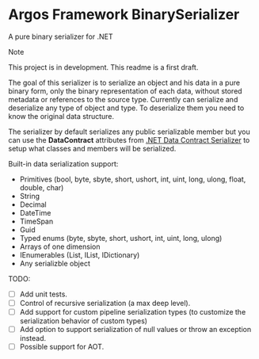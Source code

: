 # Argos Framework BinarySerializer
A pure binary serializer for .NET

> [!NOTE]
> This project is in development. This readme is a first draft.

The goal of this serializer is to serialize an object and his data in a pure binary form, only the binary representation of each data, without stored metadata or references to the source type.
Currently can serialize and deserialize any type of object and type. To deserialize them you need to know the original data structure.

The serializer by default serializes any public serializable member but you can use the **DataContract** attributes from [.NET Data Contract Serializer](https://learn.microsoft.com/en-us/dotnet/api/system.runtime.serialization.datacontractserializer?view=net-9.0) to setup what classes and members will be serialized.

Built-in data serialization support:
- Primitives (bool, byte, sbyte, short, ushort, int, uint, long, ulong, float, double, char)
- String
- Decimal
- DateTime
- TimeSpan
- Guid
- Typed enums (byte, sbyte, short, ushort, int, uint, long, ulong)
- Arrays of one dimension
- IEnumerables (List<T>, IList, IDictionary)
- Any serializble object

TODO:
- [ ] Add unit tests.
- [ ] Control of recursive serialization (a max deep level).
- [ ] Add support for custom pipeline serialization types (to customize the serialization behavior of custom types)
- [ ] Add option to support serialization of null values or throw an exception instead.
- [ ] Possible support for AOT.
